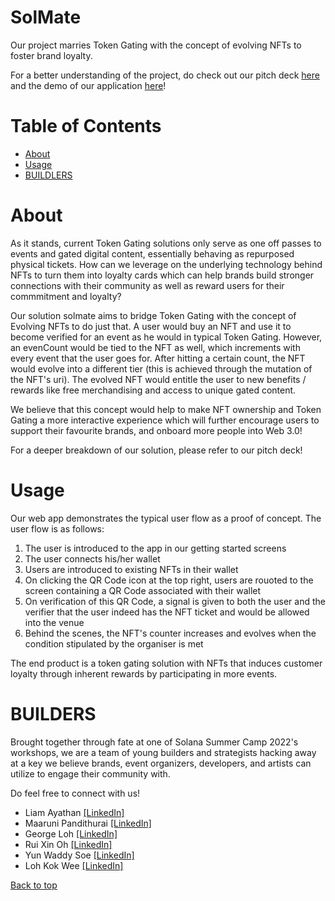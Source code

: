 # SolMate

Our project marries Token Gating with the concept of evolving NFTs to foster brand loyalty.

For a better understanding of the project, do check out our pitch deck [here](https://docs.google.com/presentation/d/e/2PACX-1vT4bMDMy_1NUigecJNweBh_VUWENRs-ixwJpuVP_o5N5nndn-Aw8xL8bRgBNq5Rg_v7_OT-0aAOxkKM/pub?start=false&loop=false&delayms=60000&slide=id.g1449db10bc0_0_5) and the demo of our application [here](https://drive.google.com/file/d/1tviIHyfpaoS_IGoR_AY8kJnKF4U5xU1Y/view?usp=sharing)!

# Table of Contents
- [About](#about)
- [Usage](#usage)
- [BUILDLERS](#builders)

# About
As it stands, current Token Gating solutions only serve as one off passes to events and gated digital content, essentially behaving as repurposed physical tickets. How can we leverage on the underlying technology behind NFTs to turn them into loyalty cards which can help brands build stronger connections with their community as well as reward users for their commmitment and loyalty?

Our solution solmate aims to bridge Token Gating with the concept of Evolving NFTs to do just that. A user would buy an NFT and use it to become verified for an event as he would in typical Token Gating. However, an evenCount would be tied to the NFT as well, which increments with every event that the user goes for. After hitting a certain count, the NFT would evolve into a different tier (this is achieved through the mutation of the NFT's uri). The evolved NFT would entitle the user to new benefits / rewards like free merchandising and access to unique gated content. 

We believe that this concept would help to make NFT ownership and Token Gating a more interactive experience which will further encourage users to support their favourite brands, and onboard more people into Web 3.0!

For a deeper breakdown of our solution, please refer to our pitch deck!

# Usage
Our web app demonstrates the typical user flow as a proof of concept. The user flow is as follows:

1. The user is introduced to the app in our getting started screens
2. The user connects his/her wallet
3. Users are introduced to existing NFTs in their wallet
4. On clicking the QR Code icon at the top right, users are rouoted to the screen containing a QR Code associated with their wallet
5. On verification of this QR Code, a signal is given to both the user and the verifier that the user indeed has the NFT ticket and would be allowed into the venue
6. Behind the scenes, the NFT's counter increases and evolves when the condition stipulated by the organiser is met

The end product is a token gating solution with NFTs that induces customer loyalty through inherent rewards by participating in more events.

# BUILDERS
Brought together through fate at one of Solana Summer Camp 2022's workshops, we are a team of young builders and strategists hacking away at a key we believe brands, event organizers, developers, and artists can utilize to engage their community with.

Do feel free to connect with us!
- Liam Ayathan [[LinkedIn]](https://www.linkedin.com/in/liam-ayathan-046b3816b/)
- Maaruni Pandithurai [[LinkedIn]](https://www.linkedin.com/in/maaruni/)
- George Loh [[LinkedIn]](https://www.linkedin.com/in/ying-zhe-george-loh-17756a95/)
- Rui Xin Oh [[LinkedIn]](https://www.linkedin.com/in/ruixinoh/)
- Yun Waddy Soe [[LinkedIn]](https://www.linkedin.com/in/yunwaddysoe/)
- Loh Kok Wee [[LinkedIn]](https://www.linkedin.com/in/loh-kok-wee-59a698142/)

[Back to top](#table-of-contents)

